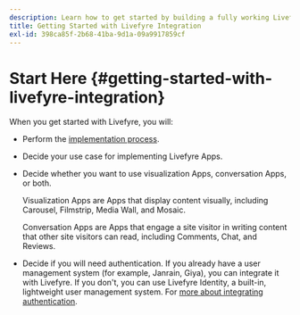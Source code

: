 ```yaml
---
description: Learn how to get started by building a fully working Livefyre App. Build off that App to handle basic authentication, social sharing, and event tracking.
title: Getting Started with Livefyre Integration
exl-id: 398ca85f-2b68-41ba-9d1a-09a9917859cf
---
```

# Start Here {#getting-started-with-livefyre-integration}

When you get started with Livefyre, you will:

* Perform the [implementation process](../c-getting-started/c-implementation-process/c-implementation-process.md#c_implementation_process).
* Decide your use case for implementing Livefyre Apps.
* Decide whether you want to use visualization Apps, conversation Apps, or both.

  Visualization Apps are Apps that display content visually, including Carousel, Filmstrip, Media Wall, and Mosaic.

  Conversation Apps are Apps that engage a site visitor in writing content that other site visitors can read, including Comments, Chat, and Reviews.

* Decide if you will need authentication. If you already have a user management system (for example, Janrain, Giya), you can integrate it with Livefyre. If you don't, you can use Livefyre Identity, a built-in, lightweight user management system. For [more about integrating authentication](../t-about-identity-integration/t-about-identity-integration.md#t_about_identity_integration).
